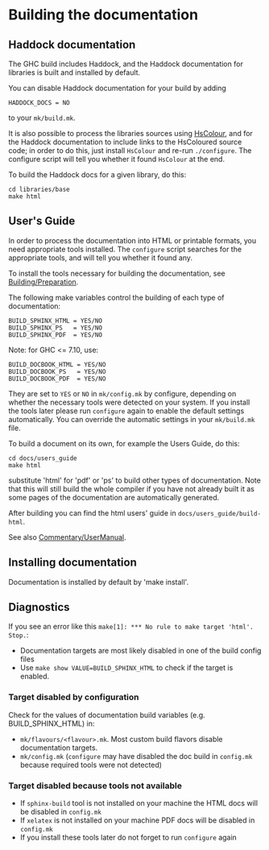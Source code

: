 # Building the documentation

## Haddock documentation


The GHC build includes Haddock, and the Haddock documentation for libraries is built and installed by default.


You can disable Haddock documentation for your build by adding

```wiki
HADDOCK_DOCS = NO
```


to your `mk/build.mk`.


It is also possible to process the libraries sources using [HsColour](http://hackage.haskell.org/cgi-bin/hackage-scripts/package/hscolour), and for the Haddock documentation to include links to the HsColoured source code; in order to do this, just install `HsColour` and re-run `./configure`.  The configure script will tell you whether it found `HsColour` at the end.


To build the Haddock docs for a given library, do this:

```wiki
cd libraries/base
make html
```

## User's Guide


In order to process the documentation into HTML or printable formats, you need appropriate tools installed.  The `configure` script searches for the appropriate tools, and will tell you whether it found any.


To install the tools necessary for building the documentation, see [Building/Preparation](building/preparation).


The following make variables control the building of each type of documentation:

```wiki
BUILD_SPHINX_HTML = YES/NO
BUILD_SPHINX_PS   = YES/NO
BUILD_SPHINX_PDF  = YES/NO
```


Note: for GHC \<= 7.10, use:

```wiki
BUILD_DOCBOOK_HTML = YES/NO
BUILD_DOCBOOK_PS   = YES/NO
BUILD_DOCBOOK_PDF  = YES/NO
```


They are set to `YES` or `NO` in `mk/config.mk` by configure, depending on whether the necessary tools were detected on your system. If you install the tools later please run `configure` again to enable the default settings automatically. You can override the automatic settings in your `mk/build.mk` file. 


To build a document on its own, for example the Users Guide, do this:

```wiki
cd docs/users_guide
make html
```


substitute 'html' for 'pdf' or 'ps' to build other types of documentation. Note that this will still build the whole compiler if you have not already built it as some pages
of the documentation are automatically generated. 


After building you can find the html users' guide in `docs/users_guide/build-html`.


See also [Commentary/UserManual](commentary/user-manual).

## Installing documentation


Documentation is installed by default by 'make install'.

## Diagnostics


If you see an error like this `make[1]: *** No rule to make target 'html'.  Stop.`:

- Documentation targets are most likely disabled in one of the build config files
- Use `make show VALUE=BUILD_SPHINX_HTML` to check if the target is enabled.

### Target disabled by configuration


Check for the values of documentation build variables (e.g. BUILD_SPHINX_HTML) in:

- `mk/flavours/<flavour>.mk`. Most custom build flavors disable documentation targets.
- `mk/config.mk` (`configure` may have disabled the doc build in `config.mk` because required tools were not detected)

### Target disabled because tools not available

- If `sphinx-build` tool is not installed on your machine the HTML docs will be disabled in `config.mk`
- If `xelatex` is not installed on your machine PDF docs will be disabled in `config.mk`
- If you install these tools later do not forget to run `configure` again
